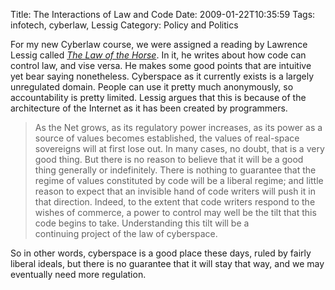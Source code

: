 Title: The Interactions of Law and Code
Date: 2009-01-22T10:35:59
Tags: infotech, cyberlaw, Lessig
Category: Policy and Politics

For my new Cyberlaw course, we were assigned a reading by Lawrence Lessig 
called <a href="www.lessig.org/content/articles/works/finalhls.pdf"><i>The 
Law of the Horse</i></a>. In it, he writes about how code can control law, and 
vise versa. He makes some good points that are intuitive yet bear saying 
nonetheless. Cyberspace as it currently exists is a largely unregulated domain. 
People can use it pretty much anonymously, so accountability is pretty limited. 
Lessig argues that this is because of the architecture of the Internet as it 
has been created by programmers.

> As the Net grows, as its 
regulatory power increases, as its power as a source of values becomes 
established, the values of real-space sovereigns will at first lose out. In 
many cases, no doubt, that is a very good thing. But there is no reason to 
believe that it will be a good thing generally or indefinitely. There is 
nothing to guarantee that the regime of values constituted by code will be a 
liberal regime; and little reason to expect that an invisible hand of code 
writers will push it in that direction. Indeed, to the extent that code 
writers respond to the wishes of commerce, a power to control may well be the 
tilt that this code begins to take. Understanding this tilt will be a  
continuing project of the law of cyberspace.

So in other words, cyberspace is a good place these days, ruled by fairly 
liberal ideals, but there is no guarantee that it will stay that way, and we 
may eventually need more regulation.
